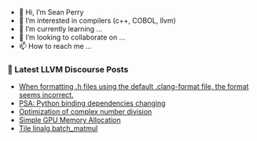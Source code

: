 - 👋 Hi, I’m Sean Perry
- 👀 I’m interested in compilers (c++, COBOL, llvm)
- 🌱 I’m currently learning ...
- 💞️ I’m looking to collaborate on ...
- 📫 How to reach me ...

<!---
s66perry/s66perry is a ✨ special ✨ repository because its `README.md` (this file) appears on your GitHub profile.
You can click the Preview link to take a look at your changes.
--->
### 📕 Latest LLVM Discourse Posts

<!-- DISCOURSE-LLVM:START -->
- [When formatting .h files using the default .clang-format file, the format seems incorrect.](https://discourse.llvm.org/t/when-formatting-h-files-using-the-default-clang-format-file-the-format-seems-incorrect/83536#post_1)
- [PSA: Python binding dependencies changing](https://discourse.llvm.org/t/psa-python-binding-dependencies-changing/83376#post_4)
- [Optimization of complex number division](https://discourse.llvm.org/t/optimization-of-complex-number-division/83468#post_5)
- [Simple GPU Memory Allocation](https://discourse.llvm.org/t/simple-gpu-memory-allocation/83527#post_4)
- [Tile linalg.batch_matmul](https://discourse.llvm.org/t/tile-linalg-batch-matmul/83451#post_6)
<!-- DISCOURSE-LLVM:END -->
